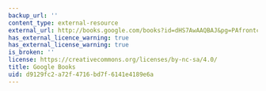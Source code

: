 ```yaml
---
backup_url: ''
content_type: external-resource
external_url: http://books.google.com/books?id=dHS7AwAAQBAJ&pg=PAfrontcover
has_external_licence_warning: true
has_external_license_warning: true
is_broken: ''
license: https://creativecommons.org/licenses/by-nc-sa/4.0/
title: Google Books
uid: d9129fc2-a72f-4716-bd7f-6141e4189e6a
---
```

